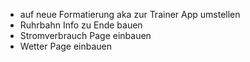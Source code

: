 - auf neue Formatierung aka zur Trainer App umstellen
- Ruhrbahn Info zu Ende bauen
- Stromverbrauch Page einbauen
- Wetter Page einbauen
